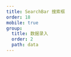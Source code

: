 ```yaml
---
title: SearchBar 搜索框
order: 18
mobile: true
group:
  title: 数据录入
  order: 2
  path: data
---
```


<code src="../demo/SearchBar.tsx"></code>
<API src="../src/SearchBar.tsx"></API>
